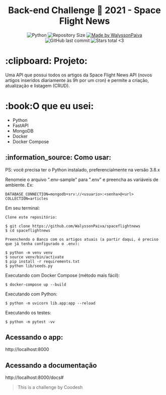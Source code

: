 <h1 align="center">
   Back-end Challenge 🏅 2021 - Space Flight News
</h1>
<p align="center">
   <a>
    <img alt="Python" src="https://img.shields.io/github/languages/top/WalyssonPaiva/spaceflightnews">
  </a>

  <img alt="Repository Size" src="https://img.shields.io/github/repo-size/WalyssonPaiva/spaceflightnews">
	
<a target="_blank" href="https://www.linkedin.com/in/walyssonpaiva">
    <img alt="Made by WalyssonPaiva" src="https://img.shields.io/badge/Made%20By-WalyssonPaiva-brightgreen">
  </a>

  <a>
    <img alt="GitHub last commit" src="https://img.shields.io/github/last-commit/WalyssonPaiva/spaceflightnews">
  </a>

 
  <img alt="Stars total <3" src="https://img.shields.io/github/stars/WalyssonPaiva/spaceflightnews?style=social">
</p>
<h1>
  :clipboard: Projeto:
</h1>
<p>Uma API que possui todos os artigos da Space Flight News API (novos artigos inseridos diariamente às 9h por um cron) e permite a criação, atualização e listagem (CRUD).</p>
<h1>:book:O que eu usei:</h1>
<ul>
<li> Python</li>
<li> FastAPI</li>
<li> MongoDB</li>
<li> Docker</li>
<li> Docker Compose</li>
</ul>

<h2>:information_source: Como usar: </h2>
<p> PS: você precisa ter o Python instalado, preferencialmente na versão 3.8.x </p>
<p> Renomeie o arquivo ".env-sample" para ".env" e preencha as variáveis de ambiente. Ex:</p>

```
DATABASE_CONNECTION=mongodb+srv://<usuario>:<senha>@<url>
COLLECTION=articles
```

Em seu terminal:
```
Clone este repositório:

$ git clone https://github.com/WalyssonPaiva/spaceflightnews
$ cd spaceflightnews

Preenchendo o Banco com os artigos atuais (a partir daqui, é preciso que já tenha configurado o .env):

$ python -m venv venv
$ source venv/bin/activate
$ pip install -r requirements.txt
$ python lib/seeds.py
```
Executando com Docker Compose (método mais fácil):
```
$ docker-compose up --build
```
Executando com Python:
```
$ python -m uvicorn lib.app:app --reload
```
Executando os testes:
```
$ python -m pytest -vv
```
<h2>Acessando o app:</h2>
<p>http://localhost:8000</p>
<h2>Acessando a documentação</h2>
<p>http://localhost:8000/docs#</p>

> This is a challenge by Coodesh
